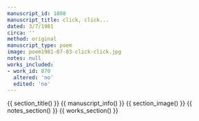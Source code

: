 ```yaml
---
manuscript_id: 1808
manuscript_title: click, click...
dated: 3/7/1981
circa: ''
method: original
manuscript_type: poem
image: poem1981-07-03-click-click.jpg
notes: null
works_included:
- work_id: 870
  altered: 'no'
  edited: 'no'
---
```


{{ section_title() }}
{{ manuscript_info() }}
{{ section_image() }}
{{ notes_section() }}
{{ works_section() }}
